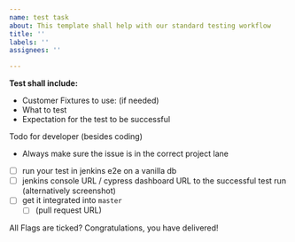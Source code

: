 ```yaml
---
name: test task
about: This template shall help with our standard testing workflow
title: ''
labels: ''
assignees: ''

---
```


**Test shall include:**

- Customer Fixtures to use: (if needed)
- What to test
- Expectation for the test to be successful




Todo for developer (besides coding)
- Always make sure the issue is in the correct project lane
- [ ] run your test in jenkins e2e on a vanilla db
- [ ] jenkins console URL / cypress dashboard URL to the successful test run (alternatively screenshot)
- [ ] get it integrated into `master`
  * [ ] (pull request URL)

All Flags are ticked? Congratulations, you have delivered!
